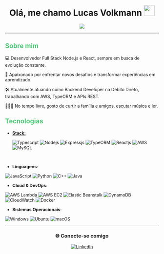 
<h1 align="center"><b>Olá, me chamo Lucas Volkmann </b><img src="https://media.giphy.com/media/hvRJCLFzcasrR4ia7z/giphy.gif" width="35"></h1>
<!--  -->
<p align="center">
  <a href="https://github.com/DenverCoder1/readme-typing-svg"><img src="https://readme-typing-svg.herokuapp.com?font=Time+New+Roman&color=50C878&size=25&center=true&vCenter=true&width=600&height=100&lines=Ciência+da+Computação,;Fullstack+Developer,;Em+constante+aprendizado,;Apaixonado+por+criar+novas+soluções..."></a>
</p>

-----
	
##  <span style="color: #50C878"><b>Sobre mim</b></span>

💻 Desenvolvedor Full Stack Node.js e React, sempre em busca de evolução constante.

🚀 Apaixonado por enfrentar novos desafios e transformar experiências em aprendizado.

🛠️ Atualmente atuando como Backend Developer na Débito Direto, trabalhando com AWS, TypeORM e APIs REST.

👨🏽‍🦱 No tempo livre, gosto de curtir a família e amigos, escutar música e ler.

## <span style="color: #50C878"><b>Tecnologias</b></span>

<p align="center">

- <u><b>Stack:</b></u>

    ![Typescript](https://img.shields.io/badge/TypeScript-007ACC?style=for-the-badge&logo=typescript&logoColor=white)
    ![Nodejs](https://img.shields.io/badge/Node.js-43853D?style=for-the-badge&logo=node.js&logoColor=white)
    ![Expressjs](  https://img.shields.io/badge/Express.js-404D59?style=for-the-badge)
    ![TypeORM](https://img.shields.io/badge/TypeORM-262D3A?style=for-the-badge&logo=typeorm&logoColor=white)
    ![Reactjs](https://img.shields.io/badge/React-20232A?style=for-the-badge&logo=react&logoColor=61DAFB)
    ![AWS](https://img.shields.io/badge/Amazon_AWS-232F3E?style=for-the-badge&logo=amazon-aws&logoColor=white)
    ![MySQL](https://img.shields.io/badge/MySQL-4479A1?style=for-the-badge&logo=mysql&logoColor=white)

<br>

- **Linguagens**:

<p align="left"> <img src="https://img.shields.io/badge/JavaScript-F7DF1E?style=for-the-badge&logo=javascript&logoColor=black" alt="JavaScript"/> <img src="https://img.shields.io/badge/Python-3776AB?style=for-the-badge&logo=python&logoColor=white" alt="Python"/> <img src="https://img.shields.io/badge/C++-00599C?style=for-the-badge&logo=c%2B%2B&logoColor=white" alt="C++"/> <img src="https://img.shields.io/badge/Java-007396?style=for-the-badge&logo=java&logoColor=white" alt="Java"/> </p>

- **Cloud & DevOps**:

<p align="left"> <img src="https://img.shields.io/badge/AWS Lambda-FF9900?style=for-the-badge&logo=awslambda&logoColor=white" alt="AWS Lambda"/> <img src="https://img.shields.io/badge/AWS EC2-FF9900?style=for-the-badge&logo=amazon-ec2&logoColor=white" alt="AWS EC2"/> <img src="https://img.shields.io/badge/AWS Elastic Beanstalk-569A31?style=for-the-badge&logo=awselasticbeanstalk&logoColor=white" alt="Elastic Beanstalk"/> <img src="https://img.shields.io/badge/AWS DynamoDB-4053D6?style=for-the-badge&logo=amazon-dynamodb&logoColor=white" alt="DynamoDB"/> <img src="https://img.shields.io/badge/AWS CloudWatch-FF9900?style=for-the-badge&logo=amazon-cloudwatch&logoColor=white" alt="CloudWatch"/> <img src="https://img.shields.io/badge/Docker-2496ED?style=for-the-badge&logo=docker&logoColor=white" alt="Docker"/> </p>

- **Sistemas Operacionais**:

<p align="left"> <img src="https://img.shields.io/badge/Windows-0078D6?style=for-the-badge&logo=windows&logoColor=white" alt="Windows"/> <img src="https://img.shields.io/badge/Ubuntu-E95420?style=for-the-badge&logo=ubuntu&logoColor=white" alt="Ubuntu"/> <img src="https://img.shields.io/badge/macOS-000000?style=for-the-badge&logo=apple&logoColor=white" alt="macOS"/> </p>

</p>

-----
<div align="center">
  <h3>🌐 Conecte-se comigo</h3>
  <a href="https://www.linkedin.com/in/lucasvolkmann/">
    <img src="https://img.shields.io/badge/LinkedIn-0A66C2?style=for-the-badge&logo=linkedin&logoColor=white" alt="LinkedIn">
  </a>
</div>
